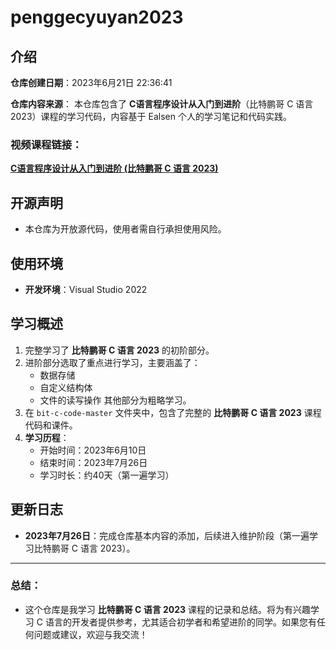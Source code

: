 # penggecyuyan2023

## 介绍

**仓库创建日期**：2023年6月21日 22:36:41

**仓库内容来源**：
本仓库包含了 **C语言程序设计从入门到进阶**（比特鹏哥 C 语言 2023）课程的学习代码，内容基于 Ealsen 个人的学习笔记和代码实践。

### 视频课程链接：
[**C语言程序设计从入门到进阶 (比特鹏哥 C 语言 2023)**](https://www.bilibili.com/video/BV1Vm4y1r7jY)

## 开源声明

- 本仓库为开放源代码，使用者需自行承担使用风险。

## 使用环境

- **开发环境**：Visual Studio 2022

## 学习概述

1. 完整学习了 **比特鹏哥 C 语言 2023** 的初阶部分。
2. 进阶部分选取了重点进行学习，主要涵盖了：
   - 数据存储
   - 自定义结构体
   - 文件的读写操作
   其他部分为粗略学习。
3. 在 `bit-c-code-master` 文件夹中，包含了完整的 **比特鹏哥 C 语言 2023** 课程代码和课件。
4. **学习历程**：
   - 开始时间：2023年6月10日
   - 结束时间：2023年7月26日
   - 学习时长：约40天（第一遍学习）

## 更新日志

- **2023年7月26日**：完成仓库基本内容的添加，后续进入维护阶段（第一遍学习比特鹏哥 C 语言 2023）。

---

### 总结：
- 这个仓库是我学习 **比特鹏哥 C 语言 2023** 课程的记录和总结。将为有兴趣学习 C 语言的开发者提供参考，尤其适合初学者和希望进阶的同学。如果您有任何问题或建议，欢迎与我交流！
